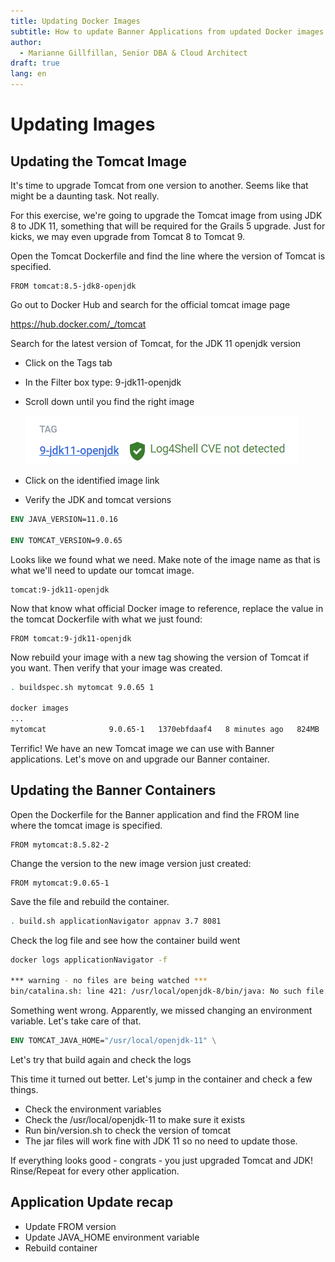 ```yaml
---
title: Updating Docker Images
subtitle: How to update Banner Applications from updated Docker images
author: 
  - Marianne Gillfillan, Senior DBA & Cloud Architect
draft: true
lang: en
---
```

# Updating Images
## Updating the Tomcat Image

It's time to upgrade Tomcat from one version to another. Seems like that might be a daunting task. Not really.

For this exercise, we're going to upgrade the Tomcat image from using JDK 8 to JDK 11, something that will be required for the Grails 5 upgrade. Just for kicks, we may even upgrade from Tomcat 8 to Tomcat 9.

Open the Tomcat Dockerfile and find the line where the version of Tomcat is specified.

```{.dockerfile tomcat1/Dockerfile}
FROM tomcat:8.5-jdk8-openjdk
```

Go out to Docker Hub and search for the official tomcat image page

<a href="https://hub.docker.com/_/tomcat" target="_blank">https://hub.docker.com/_/tomcat</a>

Search for the latest version of Tomcat, for the JDK 11 openjdk version
* Click on the Tags tab
* In the Filter box type: 9-jdk11-openjdk
* Scroll down until you find the right image
 
    ![](./img/updating-images/jdk11-img.png)

* Click on the identified image link
* Verify the JDK and tomcat versions

```dockerfile
ENV JAVA_VERSION=11.0.16

ENV TOMCAT_VERSION=9.0.65
```

Looks like we found what we need. Make note of the image name as that is what we'll need to update our tomcat image.

```plaintext
tomcat:9-jdk11-openjdk
```

Now that know what official Docker image to reference, replace the value in the tomcat Dockerfile with what we just found:

```{.dockerfile title=tomcat1/Dockerfile}
FROM tomcat:9-jdk11-openjdk
```

Now rebuild your image with a new tag showing the version of Tomcat if you want. Then verify that your image was created.

```bash
. buildspec.sh mytomcat 9.0.65 1

docker images
...
mytomcat              9.0.65-1   1370ebfdaaf4   8 minutes ago   824MB
```

Terrific! We have an new Tomcat image we can use with Banner applications. Let's move on and upgrade our Banner container.

## Updating the Banner Containers

Open the Dockerfile for the Banner application and find the FROM line where the tomcat image is specified.

```{.dockerfile title=applicatonNavigator/Dockerfile}
FROM mytomcat:8.5.82-2
```

Change the version to the new image version just created:

```{.dockerfile title=applicatonNavigator/Dockerfile}
FROM mytomcat:9.0.65-1
```

Save the file and rebuild the container.

```bash
. build.sh applicationNavigator appnav 3.7 8081
```

Check the log file and see how the container build went

```bash
docker logs applicationNavigator -f

*** warning - no files are being watched ***
bin/catalina.sh: line 421: /usr/local/openjdk-8/bin/java: No such file or directory
```

Something went wrong. Apparently, we missed changing an environment variable. Let's take care of that.

```dockerfile
ENV TOMCAT_JAVA_HOME="/usr/local/openjdk-11" \

```

Let's try that build again and check the logs

This time it turned out better. Let's jump in the container and check a few things.

* Check the environment variables
* Check the /usr/local/openjdk-11 to make sure it exists
* Run bin/version.sh to check the version of tomcat
* The jar files will work fine with JDK 11 so no need to update those.

If everything looks good - congrats - you just upgraded Tomcat and JDK! Rinse/Repeat for every other application.

## Application Update recap
* Update FROM version
* Update JAVA_HOME environment variable
* Rebuild container

